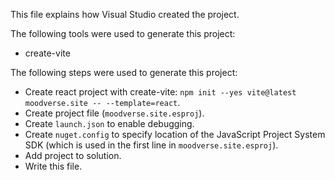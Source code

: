 This file explains how Visual Studio created the project.

The following tools were used to generate this project:
- create-vite

The following steps were used to generate this project:
- Create react project with create-vite: `npm init --yes vite@latest moodverse.site -- --template=react`.
- Create project file (`moodverse.site.esproj`).
- Create `launch.json` to enable debugging.
- Create `nuget.config` to specify location of the JavaScript Project System SDK (which is used in the first line in `moodverse.site.esproj`).
- Add project to solution.
- Write this file.

